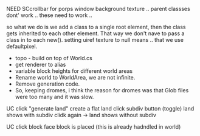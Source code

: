 ﻿

NEED SCcrollbar for porps window
background texture .. 
parent classses dont' work .. these need to work .. 


so what we do is we add a class to a single root element, 
  then the class gets inherited to each other element. That way we don't nave to pass a class in to each new().
setting uiref texture to null means .. that we use defaultpixel.


* topo - build on top of World.cs
* get renderer to alias
* variable block heights for different world areas
* Rename world to WorldArea, we are not infinite.
* Remove generation code.
* So, keeping dromes, i think the reason for dromes was that Glob files were too many and it was slow.

UC
click "generate land"
create a flat land
click subdiv button (toggle)
land shows with subdiv
clidk again -> land shows without subdiv

UC
click block face
block is placed (this is already hadndled in world)
